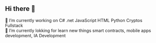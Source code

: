 ## Hi there 👋
🔭 I’m currently working on C# .net JavaScript HTML Python Cryptos Fullstack  <br>
🌱 I’m currently lokking for learn new things smart contracts, mobile apps development, IA Development
<!--
**odiseus22/odiseus22** is a ✨ _special_ ✨ repository because its `README.md` (this file) appears on your GitHub profile.

Here are some ideas to get you started:

- 🔭 I’m currently working on ...
- 🌱 I’m currently learning ...
- 👯 I’m looking to collaborate on ...
- 🤔 I’m looking for help with ...
- 💬 Ask me about ...
- 📫 How to reach me: ...
- 😄 Pronouns: ...
- ⚡ Fun fact: ...
-->
